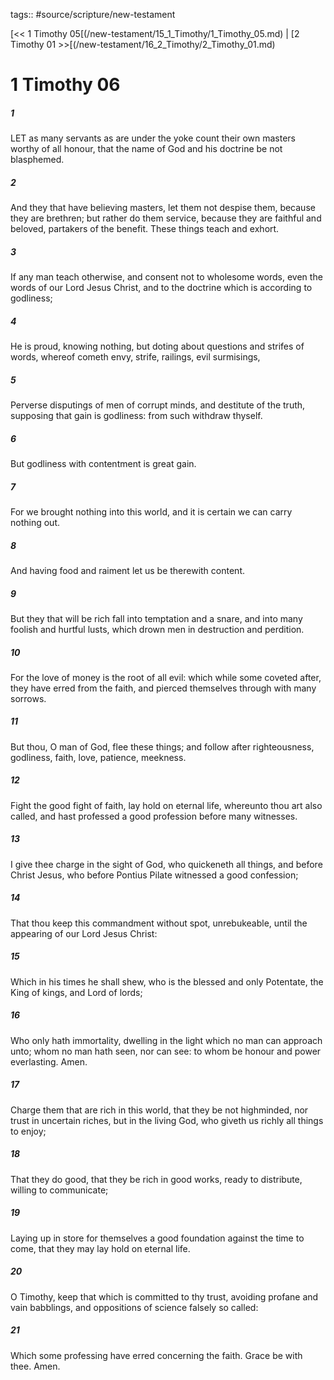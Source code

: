 tags:: #source/scripture/new-testament

[<< 1 Timothy 05[(/new-testament/15_1_Timothy/1_Timothy_05.md) | [2 Timothy 01 >>[(/new-testament/16_2_Timothy/2_Timothy_01.md)

# 1 Timothy 06

##### 1

LET as many servants as are under the yoke count their own masters worthy of all honour, that the name of God and his doctrine be not blasphemed.

##### 2

And they that have believing masters, let them not despise them, because they are brethren; but rather do them service, because they are faithful and beloved, partakers of the benefit. These things teach and exhort.

##### 3

If any man teach otherwise, and consent not to wholesome words, even the words of our Lord Jesus Christ, and to the doctrine which is according to godliness;

##### 4

He is proud, knowing nothing, but doting about questions and strifes of words, whereof cometh envy, strife, railings, evil surmisings,

##### 5

Perverse disputings of men of corrupt minds, and destitute of the truth, supposing that gain is godliness: from such withdraw thyself.

##### 6

But godliness with contentment is great gain.

##### 7

For we brought nothing into this world, and it is certain we can carry nothing out.

##### 8

And having food and raiment let us be therewith content.

##### 9

But they that will be rich fall into temptation and a snare, and into many foolish and hurtful lusts, which drown men in destruction and perdition.

##### 10

For the love of money is the root of all evil: which while some coveted after, they have erred from the faith, and pierced themselves through with many sorrows.

##### 11

But thou, O man of God, flee these things; and follow after righteousness, godliness, faith, love, patience, meekness.

##### 12

Fight the good fight of faith, lay hold on eternal life, whereunto thou art also called, and hast professed a good profession before many witnesses.

##### 13

I give thee charge in the sight of God, who quickeneth all things, and before Christ Jesus, who before Pontius Pilate witnessed a good confession;

##### 14

That thou keep this commandment without spot, unrebukeable, until the appearing of our Lord Jesus Christ:

##### 15

Which in his times he shall shew, who is the blessed and only Potentate, the King of kings, and Lord of lords;

##### 16

Who only hath immortality, dwelling in the light which no man can approach unto; whom no man hath seen, nor can see: to whom be honour and power everlasting. Amen.

##### 17

Charge them that are rich in this world, that they be not highminded, nor trust in uncertain riches, but in the living God, who giveth us richly all things to enjoy;

##### 18

That they do good, that they be rich in good works, ready to distribute, willing to communicate;

##### 19

Laying up in store for themselves a good foundation against the time to come, that they may lay hold on eternal life.

##### 20

O Timothy, keep that which is committed to thy trust, avoiding profane and vain babblings, and oppositions of science falsely so called:

##### 21

Which some professing have erred concerning the faith. Grace be with thee. Amen.
